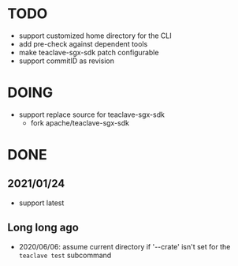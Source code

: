 # TODO

- support customized home directory for the CLI
- add pre-check against dependent tools
- make teaclave-sgx-sdk patch configurable
- support commitID as revision

# DOING
- support replace source for teaclave-sgx-sdk
  - fork apache/teaclave-sgx-sdk

# DONE
## 2021/01/24
- support latest

## Long long ago
- 2020/06/06: assume current directory if '--crate' isn't set for the `teaclave test` subcommand
